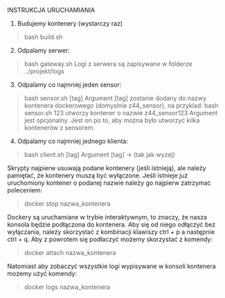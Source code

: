 INSTRUKCJA URUCHAMIANIA

1. Budujemy kontenery (wystarczy raz)
> bash build.sh

2. Odpalamy serwer:
> bash gateway.sh
Logi z serwera są zapisywane w folderze ../projekt/logs

3. Odpalamy co najmniej jeden sensor:
> bash sensor.sh [tag] 
Argument [tag] zostanie dodany do nazwy kontenera dockerowego (domyslnie z44_sensor), na przyklad:
bash sensor.sh 123  utworzy kontener o nazwie z44_sensor123
Argument jest opcjonalny. Jest on po to, aby można było utworzyć kilka kontenerów z sensorem.

4. Odpalamy co najmniej jednego klienta:
> bash client.sh [tag]
Argument [tag] -> (tak jak wyzej)

Skrypty najpierw usuwają podane kontenery (jeśli istnieją), ale należy pamiętać, że kontenery muszą być wyłączone. Jeśli istnieje już uruchomiony kontener o podanej nazwie należy go najpierw zatrzymać poleceniem:
> docker stop nazwa_kontenera

Dockery są uruchamiane w trybie interaktywnym, to znaczy, że nasza konsola będzie podłączona do kontenera. Aby się od niego odłączyć bez wyłączania, należy skorzystać z kombinacji klawiszy ctrl + p a następnie ctrl + q. Aby z powrotem się podłaczyć możemy skorzystać z komendy:
> docker attach nazwa_kontenera

Natomiast aby zobaczyć wszystkie logi wypisywane w konsoli kontenera możemy użyć komendy:
> docker logs nazwa_kontenera
